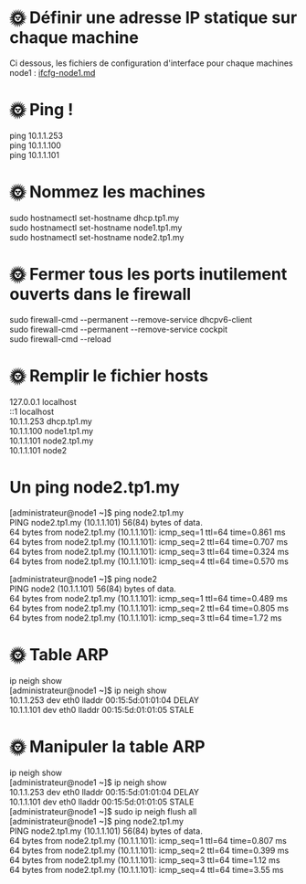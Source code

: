 # 🌞 Définir une adresse IP statique sur chaque machine
Ci dessous, les fichiers de configuration d'interface pour chaque machines
node1 : [ifcfg-node1.md](./ifcfg-node1.md)

# 🌞 Ping !
ping 10.1.1.253  
ping 10.1.1.100  
ping 10.1.1.101  



# 🌞 Nommez les machines
sudo hostnamectl set-hostname dhcp.tp1.my  
sudo hostnamectl set-hostname node1.tp1.my  
sudo hostnamectl set-hostname node2.tp1.my  

# 🌞 Fermer tous les ports inutilement ouverts dans le firewall
sudo firewall-cmd --permanent --remove-service dhcpv6-client  
sudo firewall-cmd --permanent --remove-service cockpit  
sudo firewall-cmd --reload  

# 🌞 Remplir le fichier hosts
127.0.0.1   localhost  
::1         localhost  
10.1.1.253  dhcp.tp1.my  
10.1.1.100  node1.tp1.my  
10.1.1.101  node2.tp1.my  
10.1.1.101  node2  

# Un ping node2.tp1.my
[administrateur@node1 ~]$ ping node2.tp1.my  
PING node2.tp1.my (10.1.1.101) 56(84) bytes of data.  
64 bytes from node2.tp1.my (10.1.1.101): icmp_seq=1 ttl=64 time=0.861 ms  
64 bytes from node2.tp1.my (10.1.1.101): icmp_seq=2 ttl=64 time=0.707 ms  
64 bytes from node2.tp1.my (10.1.1.101): icmp_seq=3 ttl=64 time=0.324 ms  
64 bytes from node2.tp1.my (10.1.1.101): icmp_seq=4 ttl=64 time=0.570 ms  

[administrateur@node1 ~]$ ping node2  
PING node2 (10.1.1.101) 56(84) bytes of data.  
64 bytes from node2.tp1.my (10.1.1.101): icmp_seq=1 ttl=64 time=0.489 ms  
64 bytes from node2.tp1.my (10.1.1.101): icmp_seq=2 ttl=64 time=0.805 ms  
64 bytes from node2.tp1.my (10.1.1.101): icmp_seq=3 ttl=64 time=1.72 ms  

# 🌞 Table ARP  
ip neigh show  
[administrateur@node1 ~]$ ip neigh show  
10.1.1.253 dev eth0 lladdr 00:15:5d:01:01:04 DELAY   
10.1.1.101 dev eth0 lladdr 00:15:5d:01:01:05 STALE   

# 🌞 Manipuler la table ARP  
ip neigh show  
[administrateur@node1 ~]$ ip neigh show  
10.1.1.253 dev eth0 lladdr 00:15:5d:01:01:04 DELAY  
10.1.1.101 dev eth0 lladdr 00:15:5d:01:01:05 STALE  
[administrateur@node1 ~]$ sudo ip neigh flush all  
[administrateur@node1 ~]$ ping node2.tp1.my  
PING node2.tp1.my (10.1.1.101) 56(84) bytes of data.  
64 bytes from node2.tp1.my (10.1.1.101): icmp_seq=1 ttl=64 time=0.807 ms  
64 bytes from node2.tp1.my (10.1.1.101): icmp_seq=2 ttl=64 time=0.399 ms  
64 bytes from node2.tp1.my (10.1.1.101): icmp_seq=3 ttl=64 time=1.12 ms  
64 bytes from node2.tp1.my (10.1.1.101): icmp_seq=4 ttl=64 time=3.55 ms  
